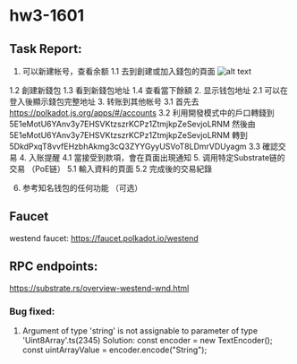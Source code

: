 # hw3-1601

## Task Report:
1. 可以新建帐号，查看余额
1.1 去到創建或加入錢包的頁面
![alt text](https://github.com/MartinYeung5/substrate-primary-15-homework/blob/main/homework-3/1601/public/1_1.png?raw=true)

1.2 創建新錢包
1.3 看到新錢包地址
1.4 查看當下餘額
2. 显示钱包地址
2.1 可以在登入後顯示錢包完整地址
3. 转账到其他帐号
3.1 首先去 https://polkadot.js.org/apps/#/accounts
3.2 利用開發模式中的戶口轉錢到 5E1eMotU6YAnv3y7EHSVKtzszrKCPz1ZtmjkpZeSevjoLRNM
然後由 5E1eMotU6YAnv3y7EHSVKtzszrKCPz1ZtmjkpZeSevjoLRNM 轉到
5DkdPxqT8vvfEHzbhAkmg3cQ3ZYYGyyUSVoT8LDmrVDUyagm
3.3 確認交易
4. 入账提醒
4.1 當接受到款項，會在頁面出現通知
5. 调用特定Substrate链的交易 （PoE链）
5.1 輸入資料的頁面
5.2 完成後的交易紀錄

6. 参考知名钱包的任何功能 （可选）

## Faucet
westend faucet:
https://faucet.polkadot.io/westend

## RPC endpoints:
https://substrate.rs/overview-westend-wnd.html

### Bug fixed:
1. Argument of type 'string' is not assignable to parameter of type 'Uint8Array'.ts(2345)
Solution: 
const encoder = new TextEncoder();
const uintArrayValue = encoder.encode("String");